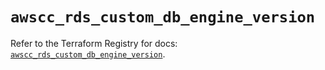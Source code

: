 # `awscc_rds_custom_db_engine_version`

Refer to the Terraform Registry for docs: [`awscc_rds_custom_db_engine_version`](https://registry.terraform.io/providers/hashicorp/awscc/0.70.0/docs/resources/rds_custom_db_engine_version).
